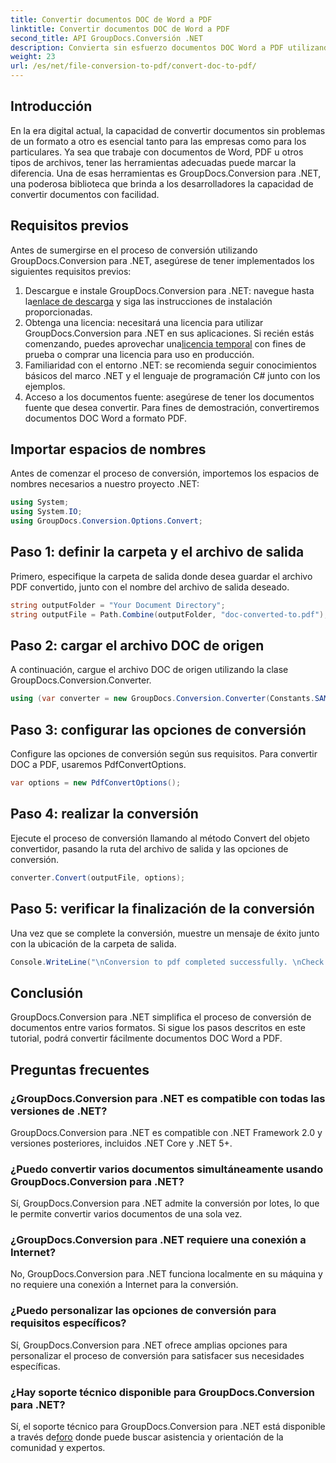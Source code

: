 ```yaml
---
title: Convertir documentos DOC de Word a PDF
linktitle: Convertir documentos DOC de Word a PDF
second_title: API GroupDocs.Conversión .NET
description: Convierta sin esfuerzo documentos DOC Word a PDF utilizando GroupDocs.Conversion para .NET. Siga nuestra guía paso a paso para una conversión de documentos perfecta.
weight: 23
url: /es/net/file-conversion-to-pdf/convert-doc-to-pdf/
---
```

## Introducción
En la era digital actual, la capacidad de convertir documentos sin problemas de un formato a otro es esencial tanto para las empresas como para los particulares. Ya sea que trabaje con documentos de Word, PDF u otros tipos de archivos, tener las herramientas adecuadas puede marcar la diferencia. Una de esas herramientas es GroupDocs.Conversion para .NET, una poderosa biblioteca que brinda a los desarrolladores la capacidad de convertir documentos con facilidad.
## Requisitos previos
Antes de sumergirse en el proceso de conversión utilizando GroupDocs.Conversion para .NET, asegúrese de tener implementados los siguientes requisitos previos:
1.  Descargue e instale GroupDocs.Conversion para .NET: navegue hasta la[enlace de descarga](https://releases.groupdocs.com/conversion/net/) y siga las instrucciones de instalación proporcionadas.
2. Obtenga una licencia: necesitará una licencia para utilizar GroupDocs.Conversion para .NET en sus aplicaciones. Si recién estás comenzando, puedes aprovechar una[licencia temporal](https://purchase.groupdocs.com/temporary-license/) con fines de prueba o comprar una licencia para uso en producción.
3. Familiaridad con el entorno .NET: se recomienda seguir conocimientos básicos del marco .NET y el lenguaje de programación C# junto con los ejemplos.
4. Acceso a los documentos fuente: asegúrese de tener los documentos fuente que desea convertir. Para fines de demostración, convertiremos documentos DOC Word a formato PDF.

## Importar espacios de nombres
Antes de comenzar el proceso de conversión, importemos los espacios de nombres necesarios a nuestro proyecto .NET:
```csharp
using System;
using System.IO;
using GroupDocs.Conversion.Options.Convert;
```
## Paso 1: definir la carpeta y el archivo de salida
Primero, especifique la carpeta de salida donde desea guardar el archivo PDF convertido, junto con el nombre del archivo de salida deseado.
```csharp
string outputFolder = "Your Document Directory";
string outputFile = Path.Combine(outputFolder, "doc-converted-to.pdf");
```
## Paso 2: cargar el archivo DOC de origen
A continuación, cargue el archivo DOC de origen utilizando la clase GroupDocs.Conversion.Converter.
```csharp
using (var converter = new GroupDocs.Conversion.Converter(Constants.SAMPLE_DOC))
```
## Paso 3: configurar las opciones de conversión
Configure las opciones de conversión según sus requisitos. Para convertir DOC a PDF, usaremos PdfConvertOptions.
```csharp
var options = new PdfConvertOptions();
```
## Paso 4: realizar la conversión
Ejecute el proceso de conversión llamando al método Convert del objeto convertidor, pasando la ruta del archivo de salida y las opciones de conversión.
```csharp
converter.Convert(outputFile, options);
```
## Paso 5: verificar la finalización de la conversión
Una vez que se complete la conversión, muestre un mensaje de éxito junto con la ubicación de la carpeta de salida.
```csharp
Console.WriteLine("\nConversion to pdf completed successfully. \nCheck output in {0}", outputFolder);
```

## Conclusión
GroupDocs.Conversion para .NET simplifica el proceso de conversión de documentos entre varios formatos. Si sigue los pasos descritos en este tutorial, podrá convertir fácilmente documentos DOC Word a PDF.
## Preguntas frecuentes
### ¿GroupDocs.Conversion para .NET es compatible con todas las versiones de .NET?
GroupDocs.Conversion para .NET es compatible con .NET Framework 2.0 y versiones posteriores, incluidos .NET Core y .NET 5+.
### ¿Puedo convertir varios documentos simultáneamente usando GroupDocs.Conversion para .NET?
Sí, GroupDocs.Conversion para .NET admite la conversión por lotes, lo que le permite convertir varios documentos de una sola vez.
### ¿GroupDocs.Conversion para .NET requiere una conexión a Internet?
No, GroupDocs.Conversion para .NET funciona localmente en su máquina y no requiere una conexión a Internet para la conversión.
### ¿Puedo personalizar las opciones de conversión para requisitos específicos?
Sí, GroupDocs.Conversion para .NET ofrece amplias opciones para personalizar el proceso de conversión para satisfacer sus necesidades específicas.
### ¿Hay soporte técnico disponible para GroupDocs.Conversion para .NET?
 Sí, el soporte técnico para GroupDocs.Conversion para .NET está disponible a través de[foro](https://forum.groupdocs.com/c/conversion/11) donde puede buscar asistencia y orientación de la comunidad y expertos.